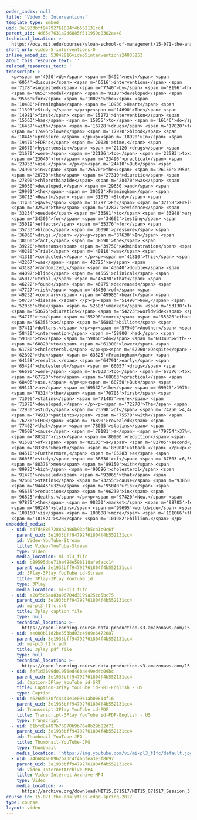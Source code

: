 ```yaml
---
order_index: null
title: 'Video 5: Interventions'
template_type: Embed
uid: 3e1933bff94792761804f4b552131cc4
parent_uid: 4d65e7631a9d6885f511959c8382aa48
technical_location: >-
  https://ocw.mit.edu/courses/sloan-school-of-management/15-071-the-analytics-edge-spring-2017/logistic-regression/the-framingham-heart-study-evaluating-risk-factors-to-save-lives/video-5-interventions/video-5-interventions-0
short_url: video-5-interventions-0
inline_embed_id: 53842816video5interventions24835253
about_this_resource_text: ''
related_resources_text: ''
transcript: >-
  <p><span m='4930'>We</span> <span m='5492'>next</span> <span
  m='6054'>discuss</span> <span m='6616'>interventions</span> <span
  m='7178'>suggested</span> <span m='7740'>by</span> <span m='8196'>the</span>
  <span m='8653'>model</span> <span m='9110'>developed</span> <span
  m='9566'>for</span> <span m='10023'>the</span> <span
  m='10480'>Framingham</span> <span m='10936'>Heart</span> <span
  m='11393'>Study.</span> </p><p><span m='14690'>The</span> <span
  m='14981'>first</span> <span m='15272'>intervention</span> <span
  m='15563'>has</span> <span m='15855'>to</span> <span m='16146'>do</span> <span
  m='16437'>with</span> <span m='16728'>drugs</span> <span m='17020'>to</span>
  <span m='17495'>lower</span> <span m='17970'>blood</span> <span
  m='18445'>pressure.</span> </p><p><span m='18920'>In</span> <span
  m='19470'>FDR's</span> <span m='20020'>time,</span> <span
  m='20570'>hypertension</span> <span m='21120'>drugs</span> <span
  m='21670'>were</span> <span m='22126'>too</span> <span m='22583'>toxic</span>
  <span m='23040'>for</span> <span m='23496'>practical</span> <span
  m='23953'>use.</span> </p><p><span m='24410'>But</span> <span
  m='24990'>in</span> <span m='25570'>the</span> <span m='26150'>1950s,</span>
  <span m='26730'>the</span> <span m='27310'>diuretic</span> <span
  m='27890'>chlorothiazide</span> <span m='28470'>was</span> <span
  m='29050'>developed,</span> <span m='29630'>and</span> <span
  m='29991'>the</span> <span m='30352'>Framingham</span> <span
  m='30713'>Heart</span> <span m='31075'>Study</span> <span
  m='31436'>gave</span> <span m='31797'>Ed</span> <span m='32158'>Freis</span>
  <span m='32520'>the</span> <span m='32877'>evidence</span> <span
  m='33234'>needed</span> <span m='33591'>to</span> <span m='33948'>argue</span>
  <span m='34305'>for</span> <span m='34662'>testing</span> <span
  m='35019'>effects</span> <span m='35376'>for</span> <span
  m='35733'>blood</span> <span m='36090'>pressure</span> <span
  m='36860'>drugs.</span> </p><p><span m='37630'>In</span> <span
  m='38160'>fact,</span> <span m='38690'>the</span> <span
  m='39220'>Veterans</span> <span m='39750'>Administration</span> <span
  m='40280'>Trial</span> <span m='40810'>was</span> <span
  m='41310'>conducted.</span> </p><p><span m='41810'>This</span> <span
  m='42267'>was</span> <span m='42725'>a</span> <span
  m='43182'>randomized,</span> <span m='43640'>double</span> <span
  m='44097'>blind</span> <span m='44555'>clinical</span> <span
  m='45012'>trial,</span> <span m='45470'>that</span> <span
  m='46222'>found</span> <span m='46975'>decreased</span> <span
  m='47727'>risk</span> <span m='48480'>of</span> <span
  m='49232'>coronary</span> <span m='49985'>heart</span> <span
  m='50737'>disease.</span> </p><p><span m='51490'>Now,</span> <span
  m='52036'>the</span> <span m='52583'>market</span> <span m='53130'>for</span>
  <span m='53676'>diuretics</span> <span m='54223'>worldwide</span> <span
  m='54770'>is</span> <span m='55298'>more</span> <span m='55826'>than</span>
  <span m='56355'>a</span> <span m='56883'>billion</span> <span
  m='57411'>dollars.</span> </p><p><span m='57940'>Another</span> <span
  m='58420'>intervention</span> <span m='58900'>had</span> <span
  m='59380'>to</span> <span m='59860'>do</span> <span m='60340'>with--</span>
  <span m='60820'>to</span> <span m='61300'>lower</span> <span
  m='61780'>cholesterol.</span> </p><p><span m='62260'>Despite</span> <span
  m='62892'>the</span> <span m='63525'>Framingham</span> <span
  m='64158'>results,</span> <span m='64791'>early</span> <span
  m='65424'>cholesterol</span> <span m='66057'>drugs</span> <span
  m='66690'>were</span> <span m='67033'>too</span> <span m='67376'>toxic</span>
  <span m='67720'>for</span> <span m='68063'>practical</span> <span
  m='68406'>use.</span> </p><p><span m='68750'>But</span> <span
  m='69141'>in</span> <span m='69532'>the</span> <span m='69923'>1970s,</span>
  <span m='70314'>the</span> <span m='70705'>first</span> <span
  m='71096'>statins</span> <span m='71487'>were</span> <span
  m='71878'>developed.</span> </p><p><span m='72270'>The</span> <span
  m='72930'>study</span> <span m='73590'>of</span> <span m='74250'>4,444</span>
  <span m='74910'>patients</span> <span m='75570'>with</span> <span
  m='76230'>CHD</span> <span m='76890'>revealed</span> <span
  m='77462'>that</span> <span m='78035'>statins</span> <span
  m='78608'>cause</span> <span m='79181'>a</span> <span m='79754'>37%</span>
  <span m='80327'>risk</span> <span m='80900'>reduction</span> <span
  m='81501'>of</span> <span m='82103'>a</span> <span m='82705'>second</span>
  <span m='83306'>heart</span> <span m='83908'>attack.</span> </p><p><span
  m='84510'>Furthermore,</span> <span m='85283'>a</span> <span
  m='86056'>study</span> <span m='86830'>of</span> <span m='87603'>6,595</span>
  <span m='88376'>men</span> <span m='89150'>with</span> <span
  m='89923'>high</span> <span m='90696'>cholesterol</span> <span
  m='91470'>revealed</span> <span m='92065'>that</span> <span
  m='92660'>statins</span> <span m='93255'>cause</span> <span m='93850'>a</span>
  <span m='94445'>32%</span> <span m='95040'>risk</span> <span
  m='95635'>reduction</span> <span m='96230'>in</span> <span
  m='96825'>deaths.</span> </p><p><span m='97420'>Now,</span> <span
  m='97875'>the</span> <span m='98330'>market</span> <span m='98785'>for</span>
  <span m='99240'>statins</span> <span m='99695'>worldwide</span> <span
  m='100150'>is</span> <span m='100608'>more</span> <span m='101066'>than</span>
  <span m='101524'>$20</span> <span m='101982'>billion.</span> </p>
embedded_media:
  - uid: e47d48867288a2486b93bfb5ca1c9c6f
    parent_uid: 3e1933bff94792761804f4b552131cc4
    id: Video-YouTube-Stream
    title: Video-YouTube-Stream
    type: Video
    media_location: mi-pl3_fIfc
  - uid: c89595dbe71be494e596118afefacc14
    parent_uid: 3e1933bff94792761804f4b552131cc4
    id: 3Play-3Play YouTube id-Stream
    title: 3Play-3Play YouTube id
    type: 3Play
    media_location: mi-pl3_fIfc
  - uid: a28f5d6aa83a96704d3199a25cc5bc75
    parent_uid: 3e1933bff94792761804f4b552131cc4
    id: mi-pl3_fIfc.srt
    title: 3play caption file
    type: null
    technical_location: >-
      https://open-learning-course-data-production.s3.amazonaws.com/15-071-the-analytics-edge-spring-2017/a28f5d6aa83a96704d3199a25cc5bc75_mi-pl3_fIfc.srt
  - uid: ae080b11d2be553bd03c4909e6472087
    parent_uid: 3e1933bff94792761804f4b552131cc4
    id: mi-pl3_fIfc.pdf
    title: 3play pdf file
    type: null
    technical_location: >-
      https://open-learning-course-data-production.s3.amazonaws.com/15-071-the-analytics-edge-spring-2017/ae080b11d2be553bd03c4909e6472087_mi-pl3_fIfc.pdf
  - uid: fef1d3699d01956ed46bae49ed4c09bc
    parent_uid: 3e1933bff94792761804f4b552131cc4
    id: Caption-3Play YouTube id-SRT
    title: Caption-3Play YouTube id-SRT-English - US
    type: Caption
  - uid: e62605430fc4440e1e0961ab00814f16
    parent_uid: 3e1933bff94792761804f4b552131cc4
    id: Transcript-3Play YouTube id-PDF
    title: Transcript-3Play YouTube id-PDF-English - US
    type: Transcript
  - uid: 61bfd8a497b76070b9b76e8b29b82d71
    parent_uid: 3e1933bff94792761804f4b552131cc4
    id: Thumbnail-YouTube-JPG
    title: Thumbnail-YouTube-JPG
    type: Thumbnail
    media_location: 'https://img.youtube.com/vi/mi-pl3_fIfc/default.jpg'
  - uid: 74b684a60962b73c4f4bbfea3e3f8697
    parent_uid: 3e1933bff94792761804f4b552131cc4
    id: Video-InternetArchive-MP4
    title: Video-Internet Archive-MP4
    type: Video
    media_location: >-
      https://archive.org/download/MIT15.071S17/MIT15_071S17_Session_3.3.09_300k.mp4
course_id: 15-071-the-analytics-edge-spring-2017
type: course
layout: video
---
```


